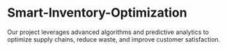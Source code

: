 # Smart-Inventory-Optimization
Our project leverages advanced algorithms and predictive analytics to optimize supply chains, reduce waste, and improve customer satisfaction.
